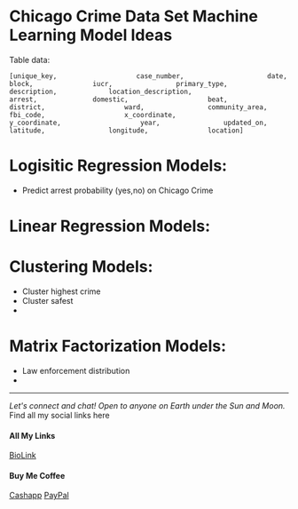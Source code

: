 # Chicago Crime Data Set Machine Learning Model Ideas 

Table data: 

`[unique_key,					
case_number,					
date,					
block,				
iucr,				
primary_type,				
description,			
location_description,					
arrest,				
domestic,					
beat,				
district,					
ward,				
community_area,					
fbi_code,					
x_coordinate,					
y_coordinate,					
year,				
updated_on,				
latitude,				
longitude,				
location]`		

# Logisitic Regression Models: 
- Predict arrest probability (yes,no) on Chicago Crime


# Linear Regression Models: 



# Clustering Models: 
- Cluster highest crime
- Cluster safest
- 


# Matrix Factorization Models: 
- Law enforcement distribution 
- 


--------------------------------------------------------------------------------
_Let's connect and chat! Open to anyone on Earth under the Sun and Moon._
Find all my social links here

#### All My Links
[BioLink](https://bio.link/paulkamau)


#### Buy Me Coffee
[Cashapp](https://bio.link/paulkamau)
[PayPal](https://paypal.me/paulkamau)
